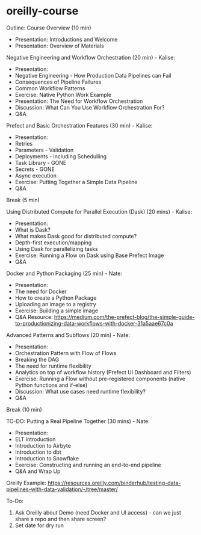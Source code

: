 # oreilly-course

Outline:
Course Overview (10 min)
* Presentation: Introductions and Welcome
* Presentation: Overview of Materials

Negative Engineering and Workflow Orchestration (20 min) - Kalise: 
* Presentation: 
* Negative Engineering - How Production Data Pipelines can Fail
* Consequences of Pipeline Failures
* Common Workflow Patterns
* Exercise: Native Python Work Example
* Presentation: The Need for Workflow Orchestration
* Discussion: What Can You Use Workflow Orchestration For?
* Q&A

Prefect and Basic Orchestration Features (30 min) - Kalise: 
* Presentation: 
* Retries
* Parameters - Validation
* Deployments - including Schedulling
* Task Library - GONE
* Secrets - GONE
* Async execution
* Exercise: Putting Together a Simple Data Pipeline
* Q&A

Break (5 min)

Using Distributed Compute for Parallel Execution (Dask) (20 mins) - Kalise:
* Presentation: 
* What is Dask?
* What makes Dask good for distributed compute?
* Depth-first execution/mapping
* Using Dask for parallelizing tasks
* Exercise: Running a Flow on Dask using Base Prefect Image
* Q&A


Docker and Python Packaging (25 min) - Nate:
* Presentation: 
* The need for Docker
* How to create a Python Package
* Uploading an image to a registry
* Exercise: Building a simple image
* Q&A
Resource: https://medium.com/the-prefect-blog/the-simple-guide-to-productionizing-data-workflows-with-docker-31a5aae67c0a


Advanced Patterns and Subflows (20 min) - Nate:
* Presentation: 
* Orchestration Pattern with Flow of Flows
* Breaking the DAG
* The need for runtime flexibility
* Analytics on top of workflow history (Prefect UI Dashboard and Filters)
* Exercise: Running a Flow without pre-registered components (native Python functions and if-else)
* Discussion: What use cases need runtime flexibility?
* Q&A

Break (10 min)

TO-DO:
Putting a Real Pipeline Together (30 mins) - Nate:
* Presentation: 
* ELT introduction
* Introduction to Airbyte
* Introduction to dbt
* Introduction to Snowflake
* Exercise: Constructing and running an end-to-end pipeline
* Q&A and Wrap Up


Oreilly Example:
https://resources.oreilly.com/binderhub/testing-data-pipelines-with-data-validation/-/tree/master/

To-Do:
1. Ask Oreilly about Demo (need Docker and UI access) - can we just share a repo and then share screen?
2. Set date for dry run

